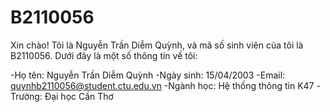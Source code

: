 # B2110056
Xin chào! Tôi là Nguyễn Trần Diễm Quỳnh, và mã số sinh viên của tôi là B2110056. Dưới đây là một số thông tin về tôi:

  -Họ tên: Nguyễn Trần Diễm Quỳnh
  -Ngày sinh: 15/04/2003
  -Email: quynhb2110056@student.ctu.edu.vn
  -Ngành học: Hệ thống thông tin K47
  -Trường: Đại học Cần Thơ
